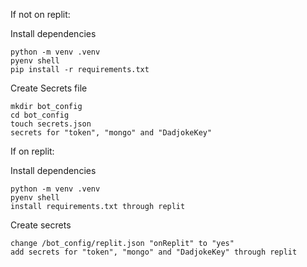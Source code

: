 If not on replit:

Install dependencies
```
python -m venv .venv
pyenv shell
pip install -r requirements.txt
```

Create Secrets file
```
mkdir bot_config
cd bot_config
touch secrets.json
secrets for "token", "mongo" and "DadjokeKey"
```

If on replit:

Install dependencies
```
python -m venv .venv
pyenv shell
install requirements.txt through replit
```

Create secrets
```
change /bot_config/replit.json "onReplit" to "yes"
add secrets for "token", "mongo" and "DadjokeKey" through replit
```
